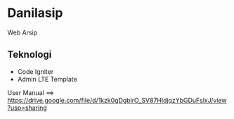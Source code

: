 # Danilasip
Web Arsip

## Teknologi
- Code Igniter
- Admin LTE Template

User Manual ==> https://drive.google.com/file/d/1kzk0gDgblrO_SV87HldjqzYbGDuFslxJ/view?usp=sharing
